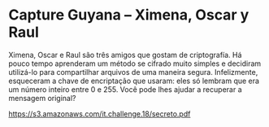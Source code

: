 # Capture Guyana – Ximena, Oscar y Raul

Ximena, Oscar e Raul são três amigos que gostam de criptografía. Há pouco tempo aprenderam um método se cifrado muito simples e decidiram utilizá-lo para compartilhar arquivos de uma maneira segura. Infelizmente, esqueceram a chave de encriptação que usaram: eles só lembram que era um número inteiro entre 0 e 255.
Você pode lhes ajudar a recuperar a mensagem original?

https://s3.amazonaws.com/it.challenge.18/secreto.pdf

